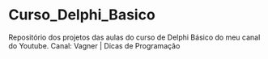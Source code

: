 # Curso_Delphi_Basico
 Repositório dos projetos das aulas do curso de Delphi Básico do meu canal do Youtube. Canal: Vagner | Dicas de Programação
